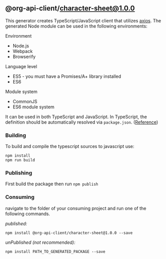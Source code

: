 ## @org-api-client/character-sheet@1.0.0

This generator creates TypeScript/JavaScript client that utilizes
[axios](https://github.com/axios/axios). The generated Node module can be used
in the following environments:

Environment

- Node.js
- Webpack
- Browserify

Language level

- ES5 - you must have a Promises/A+ library installed
- ES6

Module system

- CommonJS
- ES6 module system

It can be used in both TypeScript and JavaScript. In TypeScript, the definition
should be automatically resolved via `package.json`.
([Reference](http://www.typescriptlang.org/docs/handbook/typings-for-npm-packages.html))

### Building

To build and compile the typescript sources to javascript use:

```
npm install
npm run build
```

### Publishing

First build the package then run `npm publish`

### Consuming

navigate to the folder of your consuming project and run one of the following
commands.

_published:_

```
npm install @org-api-client/character-sheet@1.0.0 --save
```

_unPublished (not recommended):_

```
npm install PATH_TO_GENERATED_PACKAGE --save
```
